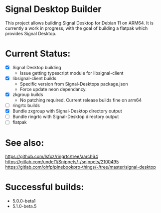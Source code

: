 # Signal Desktop Builder
This project allows building Signal Desktop for Debian 11 on ARM64.
It is currently a work in progress, with the goal of building a flatpak
which provides Signal Desktop.

# Current Status:
* [x] Signal Desktop building
    * Issue getting typescript module for libsignal-client
* [x] libsignal-client builds
    * Specific version from Signal-Desktops package.json
    * Force update neon dependancy.
* [x] zkgroup builds
    * No patching required. Current release builds fine on arm64
* [ ] ringrtc builds
* [x] Bundle zxgroup with Signal-Desktop directory output
* [ ] Bundle ringrtc with Signal-Desktop directory output
* [ ] flatpak

# See also:
https://github.com/lsfxz/ringrtc/tree/aarch64
https://gitlab.com/undef1/Snippets/-/snippets/2100495
https://gitlab.com/ohfp/pinebookpro-things/-/tree/master/signal-desktop

# Successful builds:
* 5.0.0-beta1
* 5.1.0-beta.5
